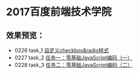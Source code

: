 2017百度前端技术学院
=========
效果预览：
------
* 0226 task_1 [自定义checkbox&radio样式](https://jasonwongui.github.io/IFE2017/task_1/index.html) <br>
* 0227 task_2 [任务一：零基础JavaScript编码（一）](https://jasonwongui.github.io/IFE2017/task_2/index.html) <br>
* 0228 task_3 [任务二：零基础JavaScript编码（二）](https://jasonwongui.github.io/IFE2017/task_3/index.html) <br>
